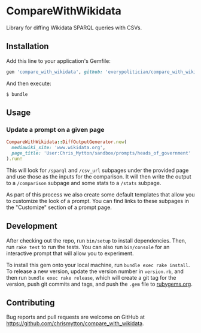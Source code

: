 # CompareWithWikidata

Library for diffing Wikidata SPARQL queries with CSVs.

## Installation

Add this line to your application's Gemfile:

```ruby
gem 'compare_with_wikidata', github: 'everypolitician/compare_with_wikidata'
```

And then execute:

    $ bundle

## Usage

### Update a prompt on a given page

```ruby
CompareWithWikidata::DiffOutputGenerator.new(
  mediawiki_site: 'www.wikidata.org',
  page_title: 'User:Chris_Mytton/sandbox/prompts/heads_of_government'
).run!
```

This will look for `/sparql` and `/csv_url` subpages under the provided page and use those as the inputs for the comparison. It will then write the output to a `/comparison` subpage and some stats to a `/stats` subpage.

As part of this process we also create some default templates that allow you to customize the look of a prompt. You can find links to these subpages in the "Customize" section of a prompt page.

## Development

After checking out the repo, run `bin/setup` to install dependencies. Then, run `rake test` to run the tests. You can also run `bin/console` for an interactive prompt that will allow you to experiment.

To install this gem onto your local machine, run `bundle exec rake install`. To release a new version, update the version number in `version.rb`, and then run `bundle exec rake release`, which will create a git tag for the version, push git commits and tags, and push the `.gem` file to [rubygems.org](https://rubygems.org).

## Contributing

Bug reports and pull requests are welcome on GitHub at https://github.com/chrismytton/compare_with_wikidata.


